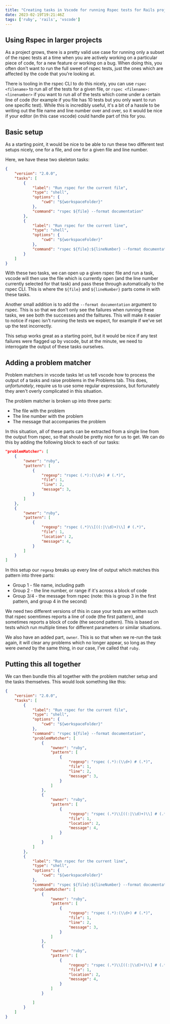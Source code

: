```yaml
---
title: "Creating tasks in Vscode for running Rspec tests for Rails projects"
date: 2023-02-19T19:21:46Z
tags: ['ruby', 'rails', 'vscode']
---
```


## Using Rspec in larger projects

As a project grows, there is a pretty valid use case for running only a subset of the rspec tests at a time when you are actively working on a particular piece of code, for a new feature or working on a bug. When doing this, you often don't want to run the full sweet of rspec tests, just the ones which are affected by the code that you're looking at.

There is tooling in the rspec CLI to do this nicely, you can use `rspec <filename>` to run all of the tests for a given file, or `rspec <filename>:<linenumber>` if you want to run all of the tests which come under a certain line of code (for example if you file has 10 tests but you only want to run one specific test). While this is incredibly useful, it's a bit of a hassle to be writing out the file name and line number over and over, so it would be nice if your editor (in this case vscode) could handle part of this for you.

## Basic setup

As a starting point, it would be nice to be able to run these two different test setups nicely, one for a file, and one for a given file and line number.

Here, we have these two skeleton tasks:

```json
{
    "version": "2.0.0",
    "tasks": [
        {
            "label": "Run rspec for the current file",
            "type": "shell",
            "options": {
                "cwd": "${workspaceFolder}"
            },
            "command": "rspec ${file} --format documentation"
        }, 
        {
            "label": "Run rspec for the current line",
            "type": "shell",
            "options": {
                "cwd": "${workspaceFolder}"
            },
            "command": "rspec ${file}:${lineNumber} --format documentation"
        } 
    ]
}
```

With these two tasks, we can open up a given rspec file and run a task, vscode will then use the file which is currently open (and the line number currently selected for that task) and pass these through automatically to the rspec CLI. This is where the `${file}` and `${lineNumber}` parts come in with these tasks.

Another small addition is to add the `--format documentation` argument to rspec. This is so that we don't only see the failures when running these tasks, we see both the successes and the failtures. This will make it easier to notice if rspec isn't running the tests we expect, for example if we've set up the test incorrectly.

This setup works great as a starting point, but it would be nice if any test failures were flagged up by vscode, but at the minute, we need to interrogate the output of these tasks ourselves.

## Adding a problem matcher

Problem matchers in vscode tasks let us tell vscode how to process the output of a tasks and raise problems in the Problems tab. This does, *unfortunately*, require us to use some regular expressions, but fortunately they aren't overly complicated in this situation.

The problem matcher is broken up into three parts:

- The file with the problem
- The line number with the problem
- The message that accompanies the problem

In this situation, all of these parts can be extracted from a single line from the output from rspec, so that should be pretty nice for us to get. We can do this by adding the following block to each of our tasks:

```json
"problemMatcher": [
    {
        "owner": "ruby",
        "pattern": [
            {
                "regexp": "rspec (.*):(\\d+) # (.*)",
                "file": 1,
                "line": 2,
                "message": 3,
            }
        ]
    },
    {
        "owner": "ruby",
        "pattern": [
            {
                "regexp": "rspec (.*)\\[((:|\\d)+)\\] # (.*)",
                "file": 1,
                "location": 2,
                "message": 4,
            }
        ]
    }
]
```

In this setup our `regexp` breaks up every line of output which matches this pattern into three parts:

- Group 1 - file name, including path
- Group 2 - the line number, or range if it's across a block of code
- Group 3/4 - the message from rspec (note: this is group 3 in the first pattern, and group 4 in the second)

We need two different versions of this in case your tests are written such that rspec soemtimes reports a line of code (the first pattern), and sometimes reports a block of code (the second pattern). This is based on tests which run multiple times for different parameters or similar situations.

We also have an added part, `owner`. This is so that when we re-run the task again, it will clear any problems which no longer appear, so long as they were *owned* by the same thing, in our case, I've called that `ruby`.

## Putting this all together

We can then bundle this all together with the problem matcher setup and the tasks themselves. This would look something like this:

```json
{
    "version": "2.0.0",
    "tasks": [
        {
            "label": "Run rspec for the current file",
            "type": "shell",
            "options": {
                "cwd": "${workspaceFolder}"
            },
            "command": "rspec ${file} --format documentation",
            "problemMatcher": [
                {
                    "owner": "ruby",
                    "pattern": [
                        {
                            "regexp": "rspec (.*):(\\d+) # (.*)",
                            "file": 1,
                            "line": 2,
                            "message": 3,
                        }
                    ]
                },
                {
                    "owner": "ruby",
                    "pattern": [
                        {
                            "regexp": "rspec (.*)\\[((:|\\d)+)\\] # (.*)",
                            "file": 1,
                            "location": 2,
                            "message": 4,
                        }
                    ]
                }
            ]
        }, 
        {
            "label": "Run rspec for the current line",
            "type": "shell",
            "options": {
                "cwd": "${workspaceFolder}"
            },
            "command": "rspec ${file}:${lineNumber} --format documentation",
            "problemMatcher": [
                {
                    "owner": "ruby",
                    "pattern": [
                        {
                            "regexp": "rspec (.*):(\\d+) # (.*)",
                            "file": 1,
                            "line": 2,
                            "message": 3,
                        }
                    ]
                },
                {
                    "owner": "ruby",
                    "pattern": [
                        {
                            "regexp": "rspec (.*)\\[((:|\\d)+)\\] # (.*)",
                            "file": 1,
                            "location": 2,
                            "message": 4,
                        }
                    ]
                }

            ]
        } 
    ]
}
```
